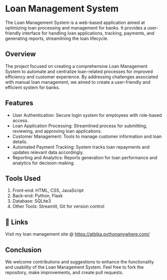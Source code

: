 
# Loan Management System
The Loan Management System is a web-based application aimed at optimizing loan processing and management for banks. It provides a user-friendly interface for handling loan applications, tracking, payments, and generating reports, streamlining the loan lifecycle.

## Overview
The project focused on creating a comprehensive Loan Management System to automate and centralize loan-related processes for improved efficiency and customer experience. By addressing challenges associated with manual loan management, we aimed to create a user-friendly and efficient system for banks.
## Features
- User Authentication: Secure login system for employees with  role-based access.
- Loan Application Processing: Streamlined process for submitting, reviewing, and approving loan applications.
- Customer Management: Tools to manage customer information and loan details.
- Automated Payment Tracking: System tracks loan repayments and updates relevant data accordingly.
- Reporting and Analytics: Reports generation for loan performance and analytics for decision-making.
## Tools Used
1. Front-end: HTML, CSS, JavaScript
2. Back-end: Python, Flask
3. Database: SQLite3
4. Other Tools: Streamlit, Git for version control
## 🔗 Links

Visit my loan management site @ https://atbika.pythonanywhere.com/ 
## Conclusion
We welcome contributions and suggestions to enhance the functionality and usability of the Loan Management System. Feel free to fork the repository, make improvements, and create pull requests.
